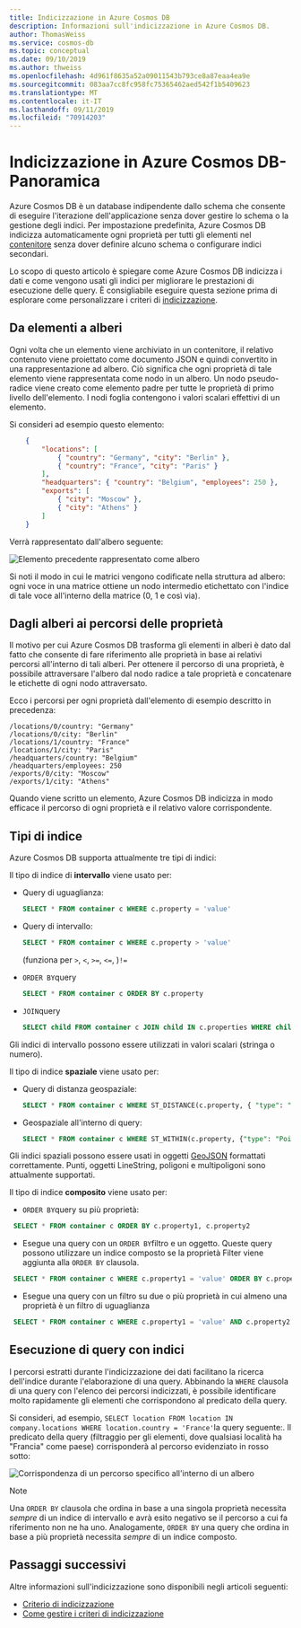 ```yaml
---
title: Indicizzazione in Azure Cosmos DB
description: Informazioni sull'indicizzazione in Azure Cosmos DB.
author: ThomasWeiss
ms.service: cosmos-db
ms.topic: conceptual
ms.date: 09/10/2019
ms.author: thweiss
ms.openlocfilehash: 4d961f8635a52a09011543b793ce8a87eaa4ea9e
ms.sourcegitcommit: 083aa7cc8fc958fc75365462aed542f1b5409623
ms.translationtype: MT
ms.contentlocale: it-IT
ms.lasthandoff: 09/11/2019
ms.locfileid: "70914203"
---
```

# <a name="indexing-in-azure-cosmos-db---overview"></a>Indicizzazione in Azure Cosmos DB-Panoramica

Azure Cosmos DB è un database indipendente dallo schema che consente di eseguire l'iterazione dell'applicazione senza dover gestire lo schema o la gestione degli indici. Per impostazione predefinita, Azure Cosmos DB indicizza automaticamente ogni proprietà per tutti gli elementi nel [contenitore](databases-containers-items.md#azure-cosmos-containers) senza dover definire alcuno schema o configurare indici secondari.

Lo scopo di questo articolo è spiegare come Azure Cosmos DB indicizza i dati e come vengono usati gli indici per migliorare le prestazioni di esecuzione delle query. È consigliabile eseguire questa sezione prima di esplorare come personalizzare i criteri di [indicizzazione](index-policy.md).

## <a name="from-items-to-trees"></a>Da elementi a alberi

Ogni volta che un elemento viene archiviato in un contenitore, il relativo contenuto viene proiettato come documento JSON e quindi convertito in una rappresentazione ad albero. Ciò significa che ogni proprietà di tale elemento viene rappresentata come nodo in un albero. Un nodo pseudo-radice viene creato come elemento padre per tutte le proprietà di primo livello dell'elemento. I nodi foglia contengono i valori scalari effettivi di un elemento.

Si consideri ad esempio questo elemento:

```json
    {
        "locations": [
            { "country": "Germany", "city": "Berlin" },
            { "country": "France", "city": "Paris" }
        ],
        "headquarters": { "country": "Belgium", "employees": 250 },
        "exports": [
            { "city": "Moscow" },
            { "city": "Athens" }
        ]
    }
```

Verrà rappresentato dall'albero seguente:

![Elemento precedente rappresentato come albero](./media/index-overview/item-as-tree.png)

Si noti il modo in cui le matrici vengono codificate nella struttura ad albero: ogni voce in una matrice ottiene un nodo intermedio etichettato con l'indice di tale voce all'interno della matrice (0, 1 e così via).

## <a name="from-trees-to-property-paths"></a>Dagli alberi ai percorsi delle proprietà

Il motivo per cui Azure Cosmos DB trasforma gli elementi in alberi è dato dal fatto che consente di fare riferimento alle proprietà in base ai relativi percorsi all'interno di tali alberi. Per ottenere il percorso di una proprietà, è possibile attraversare l'albero dal nodo radice a tale proprietà e concatenare le etichette di ogni nodo attraversato.

Ecco i percorsi per ogni proprietà dall'elemento di esempio descritto in precedenza:

    /locations/0/country: "Germany"
    /locations/0/city: "Berlin"
    /locations/1/country: "France"
    /locations/1/city: "Paris"
    /headquarters/country: "Belgium"
    /headquarters/employees: 250
    /exports/0/city: "Moscow"
    /exports/1/city: "Athens"

Quando viene scritto un elemento, Azure Cosmos DB indicizza in modo efficace il percorso di ogni proprietà e il relativo valore corrispondente.

## <a name="index-kinds"></a>Tipi di indice

Azure Cosmos DB supporta attualmente tre tipi di indici:

Il tipo di indice di **intervallo** viene usato per:

- Query di uguaglianza:

    ```sql
   SELECT * FROM container c WHERE c.property = 'value'
   ```

- Query di intervallo:

   ```sql
   SELECT * FROM container c WHERE c.property > 'value'
   ```
  (funziona per `>`, `<`, `>=`, `<=`, )`!=`

- `ORDER BY`query

   ```sql 
   SELECT * FROM container c ORDER BY c.property
   ```

- `JOIN`query

   ```sql
   SELECT child FROM container c JOIN child IN c.properties WHERE child = 'value'
   ```

Gli indici di intervallo possono essere utilizzati in valori scalari (stringa o numero).

Il tipo di indice **spaziale** viene usato per:

- Query di distanza geospaziale: 

   ```sql
   SELECT * FROM container c WHERE ST_DISTANCE(c.property, { "type": "Point", "coordinates": [0.0, 10.0] }) < 40
   ```

- Geospaziale all'interno di query: 

   ```sql
   SELECT * FROM container c WHERE ST_WITHIN(c.property, {"type": "Point", "coordinates": [0.0, 10.0] } })
   ```

Gli indici spaziali possono essere usati in oggetti [GeoJSON](geospatial.md) formattati correttamente. Punti, oggetti LineString, poligoni e multipoligoni sono attualmente supportati.

Il tipo di indice **composito** viene usato per:

- `ORDER BY`query su più proprietà:

```sql
 SELECT * FROM container c ORDER BY c.property1, c.property2
```

- Esegue una query con un `ORDER BY`filtro e un oggetto. Queste query possono utilizzare un indice composto se la proprietà Filter viene aggiunta alla `ORDER BY` clausola.

```sql
 SELECT * FROM container c WHERE c.property1 = 'value' ORDER BY c.property1, c.property2
```

- Esegue una query con un filtro su due o più proprietà in cui almeno una proprietà è un filtro di uguaglianza

```sql
 SELECT * FROM container c WHERE c.property1 = 'value' AND c.property2 > 'value'
```

## <a name="querying-with-indexes"></a>Esecuzione di query con indici

I percorsi estratti durante l'indicizzazione dei dati facilitano la ricerca dell'indice durante l'elaborazione di una query. Abbinando la `WHERE` clausola di una query con l'elenco dei percorsi indicizzati, è possibile identificare molto rapidamente gli elementi che corrispondono al predicato della query.

Si consideri, ad esempio, `SELECT location FROM location IN company.locations WHERE location.country = 'France'`la query seguente:. Il predicato della query (filtraggio per gli elementi, dove qualsiasi località ha "Francia" come paese) corrisponderà al percorso evidenziato in rosso sotto:

![Corrispondenza di un percorso specifico all'interno di un albero](./media/index-overview/matching-path.png)

> [!NOTE]
> Una `ORDER BY` clausola che ordina in base a una singola proprietà necessita *sempre* di un indice di intervallo e avrà esito negativo se il percorso a cui fa riferimento non ne ha uno. Analogamente, `ORDER BY` una query che ordina in base a più proprietà necessita *sempre* di un indice composto.

## <a name="next-steps"></a>Passaggi successivi

Altre informazioni sull'indicizzazione sono disponibili negli articoli seguenti:

- [Criterio di indicizzazione](index-policy.md)
- [Come gestire i criteri di indicizzazione](how-to-manage-indexing-policy.md)
